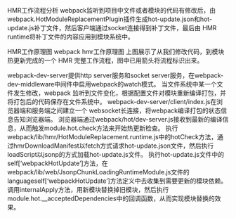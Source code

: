 HMR工作流程分析
webpack监听到项目中文件或者模块的代码有修改后，由webpack.HotModuleReplacementPlugin插件生成hot-update.json和hot-update.js补丁文件，然后客户端通过socket连接得到补丁文件，最后由
HMR runtime将补丁文件的内容应用到模块系统中。

HMR工作原理图
webpack hmr工作原理图
上图展示了从我们修改代码，到模块热更新完成的一个 HMR 完整工作流程，图中已用箭头将流程标识出来。

webpack-dev-server提供http server服务和socket server服务，在webpack-dev-middleware中间件中启用webpack的watch模式。
当文件系统中某一个文件发生修改，webpack 监听到文件变化，根据配置文件对模块重新编译打包，并将打包后的代码保存在文件系统中。
webpack-dev-server/client/index.js在浏览器端和服务端之间建立一个 websocket长连接，将webpack编译打包的状态信息告知浏览器端。
浏览器端通过webpack/hot/dev-server.js接收到最新的编译信息，从而触发module.hot.check方法来开始热更新检查。
执行webpack/lib/hmr/HotModuleReplacement.runtime.js中的hotCheck方法，通过hmrDownloadManifest以fetch方式请求hot-update.json文件，然后执行loadScript以jsonp的方式加载hot-update.js文件。
执行hot-update.js文件中的self[‘webpackHotUpdate’]方法，在webpack/lib/web/JsonpChunkLoadingRuntimeModule.js文件的languageself[‘webpackHotUpdate’]方法定义中去收集到需要更新的模块依赖。
调用internalApply方法，用新模块替换掉旧模块，然后执行module.hot.__acceptedDependencies中的回调函数，从而实现模块替换的效果。
